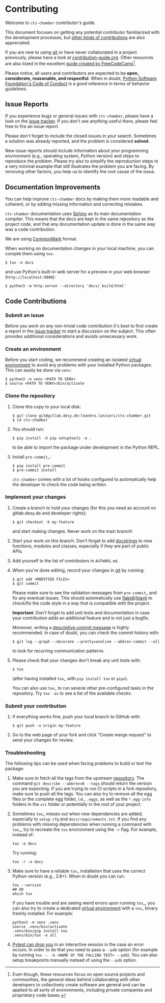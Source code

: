 # Contributing

Welcome to `cts-chamber` contributor\'s guide.

This document focuses on getting any potential contributor familiarized
with the development processes, but [other kinds of
contributions](https://opensource.guide/how-to-contribute) are also
appreciated.

If you are new to using [git](https://git-scm.com) or have never
collaborated in a project previously, please have a look at
[contribution-guide.org](https://www.contribution-guide.org/). Other
resources are also listed in the excellent [guide created by
FreeCodeCamp](https://github.com/FreeCodeCamp/how-to-contribute-to-open-source)[^1].

Please notice, all users and contributors are expected to be **open,
considerate, reasonable, and respectful**. When in doubt, [Python
Software Foundation\'s Code of
Conduct](https://www.python.org/psf/conduct/) is a good reference in
terms of behavior guidelines.

## Issue Reports

If you experience bugs or general issues with `cts-chamber`,
please have a look on the [issue
tracker](https://gitlab.desy.de/leandro.lanzieri/cts-chamber/-/issues).
If you don\'t see anything useful there, please feel free to fire an
issue report.

Please don\'t forget to include the closed issues in your search.
Sometimes a solution was already reported, and the problem is considered
**solved**.

New issue reports should include information about your programming
environment (e.g., operating system, Python version) and steps to
reproduce the problem. Please try also to simplify the reproduction
steps to a very minimal example that still illustrates the problem you
are facing. By removing other factors, you help us to identify the root
cause of the issue.

## Documentation Improvements

You can help improve `cts-chamber` docs by making them more
readable and coherent, or by adding missing information and correcting
mistakes.

`cts-chamber` documentation uses
[Sphinx](https://www.sphinx-doc.org/en/master/) as its main
documentation compiler. This means that the docs are kept in the same
repository as the project code, and that any documentation update is
done in the same way was a code contribution.

We are using [CommonMark](https://commonmark.org/) format.

When working on documentation changes in your local machine, you can
compile them using `tox`:

    $ tox -e docs


and use Python\'s built-in web server for a preview in your web browser
(`http://localhost:8000`):


    $ python3 -m http.server --directory 'docs/_build/html'


## Code Contributions

### Submit an issue

Before you work on any non-trivial code contribution it\'s best to first
create a report in the [issue
tracker](https://gitlab.desy.de/leandro.lanzieri/cts-chamber/-/issues)
to start a discussion on the subject. This often provides additional
considerations and avoids unnecessary work.

### Create an environment

Before you start coding, we recommend creating an isolated [virtual
environment](https://realpython.com/python-virtual-environments-a-primer/)
to avoid any problems with your installed Python packages. This can
easily be done via `venv`:

    $ python3 -m venv <PATH TO VENV>
    $ source <PATH TO VENV>/bin/activate

### Clone the repository

1.  Clone this copy to your local disk:

        $ git clone git@gitlab.desy.de:leandro.lanzieri/cts-chamber.git
        $ cd cts-chamber

2.  You should run:

        $ pip install -U pip setuptools -e .

    to be able to import the package under development in the Python
    REPL.

3.  Install `pre-commit`\_:

        $ pip install pre-commit
        $ pre-commit install

    `cts-chamber` comes with a lot of hooks configured to
    automatically help the developer to check the code being written.

### Implement your changes

1.  Create a branch to hold your changes (for this you need an account on
    gitlab.desy.de and developer rights):

        $ git checkout -b my-feature

    and start making changes. Never work on the main branch!

2.  Start your work on this branch. Don\'t forget to add
    [docstrings](https://www.sphinx-doc.org/en/master/usage/extensions/napoleon.html)
    to new functions, modules and classes, especially if they are part
    of public APIs.

3.  Add yourself to the list of contributors in `AUTHORS.md`.

4.  When you're done editing, record your changes in [git](https://git-scm.com) by running:

        $ git add <MODIFIED FILES>
        $ git commit

    Please make sure to see the validation messages from `pre-commit`\_
    and fix any eventual issues. This should automatically use
    [flake8](https://flake8.pycqa.org/en/stable/)/[black](https://pypi.org/project/black/)
    to check/fix the code style in a way that is compatible with the
    project.

    **Important**: Don\'t forget to add unit tests and documentation in case your
    contribution adds an additional feature and is not just a bugfix.

    Moreover, writing a [descriptive commit
    message](https://chris.beams.io/posts/git-commit) is highly
    recommended. In case of doubt, you can check the commit history
    with:

        $ git log --graph --decorate --pretty=oneline --abbrev-commit --all

    to look for recurring communication patterns.


5.  Please check that your changes don\'t break any unit tests with:

        $ tox

    (after having installed `tox`\_ with `pip install tox` or `pipx`).

    You can also use `tox`\_ to run several other pre-configured tasks
    in the repository. Try `tox -av` to see a list of the available
    checks.

### Submit your contribution

1.  If everything works fine, push your local branch to GitHub with:

        $ git push -u origin my-feature


2.  Go to the web page of your fork and click \"Create merge request\" to
    send your changes for review.

### Troubleshooting

The following tips can be used when facing problems to build or test the
package:

1.  Make sure to fetch all the tags from the upstream
    [repository](https://gitlab.desy.de/leandro.lanzieri/cts-chamber).
    The command `git describe --abbrev=0 --tags` should return the
    version you are expecting. If you are trying to run CI scripts in a
    fork repository, make sure to push all the tags. You can also try to
    remove all the egg files or the complete egg folder, i.e., `.eggs`,
    as well as the `*.egg-info` folders in the `src` folder or
    potentially in the root of your project.

2.  Sometimes `tox`\_ misses out when new dependencies are added,
    especially to `setup.cfg` and `docs/requirements.txt`. If you find
    any problems with missing dependencies when running a command with
    `tox`\_, try to recreate the `tox` environment using the `-r` flag.
    For example, instead of:

        tox -e docs

    Try running:

        tox -r -e docs

3.  Make sure to have a reliable `tox`\_ installation that uses the
    correct Python version (e.g., 3.8+). When in doubt you can run:

        tox --version
        ## OR
        which tox

    If you have trouble and are seeing weird errors upon running
    `tox`\_, you can also try to create a dedicated [virtual
    environment](https://realpython.com/python-virtual-environments-a-primer/)
    with a `tox`\_ binary freshly installed. For example:

        python3 -m venv .venv
        source .venv/bin/activate
        .venv/bin/pip install tox
        .venv/bin/tox -e all

4.  [Pytest can drop
    you](https://docs.pytest.org/en/stable/how-to/failures.html#using-python-library-pdb-with-pytest)
    in an interactive session in the case an error occurs. In order to
    do that you need to pass a `--pdb` option (for example by running
    `tox -- -k <NAME OF THE FALLING TEST> --pdb`). You can also setup
    breakpoints manually instead of using the `--pdb` option.


[^1]: Even though, these resources focus on open source projects and
    communities, the general ideas behind collaborating with other
    developers to collectively create software are general and can be
    applied to all sorts of environments, including private companies
    and proprietary code bases.

